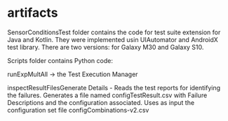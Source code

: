# artifacts

SensorConditionsTest folder contains the code for test suite extension for Java and Kotlin. They were implemented usin UIAutomator and AndroidX test library. There are two versions: for Galaxy M30 and Galaxy S10.

Scripts folder contains Python code:

runExpMultAll -> the Test Execution Manager

inspectResultFilesGenerate Details - Reads the test reports for identifying the failures. Generates a file named configTestResult.csv with Failure Descriptions and the configuration associated. Uses as input the configuration set file configCombinations-v2.csv
